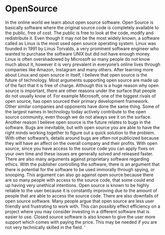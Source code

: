 # OpenSource
In the online world we learn about open source software. Open Source is basically software where the original source code is completely available to the public, free of cost. The public is free to look at the code, modify and redistribute it. Even though it may not be the most widely known, a software called as Linux is the most used open source operating system. Linux was founded in 1991 by Linus Torvalds, a very prominent software engineer who wanted to purchase the software UNIX but did not have enough money. Linux is often overshadowed by Microsoft so many people do not know much about it, however it is very prevalent in everyone’s online lives through companies like Amazon, Instagram and many others. After learning more about Linux and open source in itself, I believe that open source is the future of technology. Most arguments supporting open source are made up of the fact that it is free of charge. Although this is a huge reason why open source is important, there are other reasons under the surface that people do not usually know of. For example Microsoft, one of the biggest rivals of open source, has open sourced their primary development framework. Other similar companies and opponents have done the same thing. Some of the largest names in technology today actively contribute to the open source community, even though we do not always see it on the surface. Another reason I believe open source is the future relates to bugs in the software. Bugs are inevitable, but with open source you are able to have the right minds working together to figure out a quick solution to the problem. With other software’s, details around bugs are often not publicized because they will have an affect on the overall company and their profits. With open source, since you have access to the source code you can apply fixes on your own time and these issues are generally solved and released faster. There are also many arguments against proprietary software regarding ethics. With the publisher controlling the software, there is an argument that there is potential for the software to be used immorally through spying, or snooping. This argument can also go against open source because there are so many people with access to the source code, that some could end up having very unethical intentions. Open source is known to be highly reliable to the user because it is constantly improving due to the amount of people that are able to access the source code. There are also downfalls of open source software. Many people argue that open source are less user friendly and frustrating to work with. This can possibly effect efficiency on a project where you may consider investing in a different software that is easier to use. Closed source software is also known to give the user more support which comes with paying the price. This may be needed if you are not very technically skilled in the field. '
